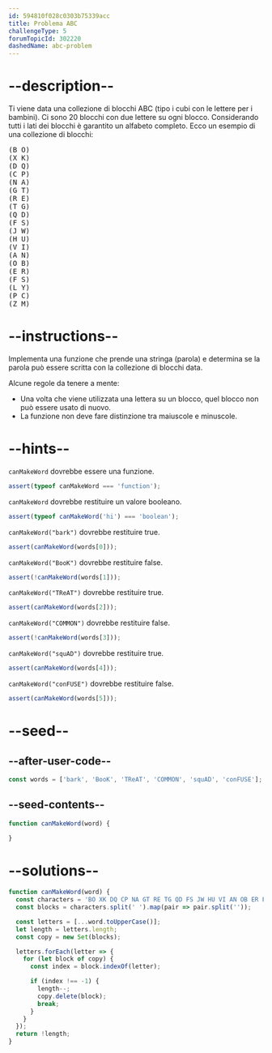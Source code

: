```yaml
---
id: 594810f028c0303b75339acc
title: Problema ABC
challengeType: 5
forumTopicId: 302220
dashedName: abc-problem
---
```


# --description--

Ti viene data una collezione di blocchi ABC (tipo i cubi con le lettere per i bambini). Ci sono 20 blocchi con due lettere su ogni blocco. Considerando tutti i lati dei blocchi è garantito un alfabeto completo. Ecco un esempio di una collezione di blocchi:

<pre>(B O)
(X K)
(D Q)
(C P)
(N A)
(G T)
(R E)
(T G)
(Q D)
(F S)
(J W)
(H U)
(V I)
(A N)
(O B)
(E R)
(F S)
(L Y)
(P C)
(Z M)
</pre>

# --instructions--

Implementa una funzione che prende una stringa (parola) e determina se la parola può essere scritta con la collezione di blocchi data.

Alcune regole da tenere a mente:

<ul>
  <li>Una volta che viene utilizzata una lettera su un blocco, quel blocco non può essere usato di nuovo.</li>
  <li>La funzione non deve fare distinzione tra maiuscole e minuscole.</li>
</ul>

# --hints--

`canMakeWord` dovrebbe essere una funzione.

```js
assert(typeof canMakeWord === 'function');
```

`canMakeWord` dovrebbe restituire un valore booleano.

```js
assert(typeof canMakeWord('hi') === 'boolean');
```

`canMakeWord("bark")` dovrebbe restituire true.

```js
assert(canMakeWord(words[0]));
```

`canMakeWord("BooK")` dovrebbe restituire false.

```js
assert(!canMakeWord(words[1]));
```

`canMakeWord("TReAT")` dovrebbe restituire true.

```js
assert(canMakeWord(words[2]));
```

`canMakeWord("COMMON")` dovrebbe restituire false.

```js
assert(!canMakeWord(words[3]));
```

`canMakeWord("squAD")` dovrebbe restituire true.

```js
assert(canMakeWord(words[4]));
```

`canMakeWord("conFUSE")` dovrebbe restituire false.

```js
assert(canMakeWord(words[5]));
```

# --seed--

## --after-user-code--

```js
const words = ['bark', 'BooK', 'TReAT', 'COMMON', 'squAD', 'conFUSE'];
```

## --seed-contents--

```js
function canMakeWord(word) {

}
```

# --solutions--

```js
function canMakeWord(word) {
  const characters = 'BO XK DQ CP NA GT RE TG QD FS JW HU VI AN OB ER FS LY PC ZM';
  const blocks = characters.split(' ').map(pair => pair.split(''));

  const letters = [...word.toUpperCase()];
  let length = letters.length;
  const copy = new Set(blocks);

  letters.forEach(letter => {
    for (let block of copy) {
      const index = block.indexOf(letter);

      if (index !== -1) {
        length--;
        copy.delete(block);
        break;
      }
    }
  });
  return !length;
}
```
